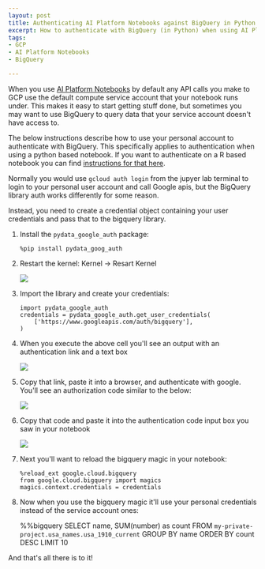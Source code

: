 ```yaml
---
layout: post
title: Authenticating AI Platform Notebooks against BigQuery in Python
excerpt: How to authenticate with BigQuery (in Python) when using AI Platform Notebooks
tags:
- GCP
- AI Platform Notebooks
- BigQuery

---
```

When you use [AI Platform Notebooks](https://cloud.google.com/ai-platform-notebooks/) by default any API calls you make to GCP use the default compute service account that your notebook runs under.  This makes it easy to start getting stuff done, but sometimes you may want to use BigQuery to query data that your service account doesn't have access to.

The below instructions describe how to use your personal account to authenticate with BigQuery.  This specifically applies to authentication when using a python based notebook.  If you want to authenticate on a R based notebook you can find [instructions for that here](https://www.zainrizvi.io/blog/authenticating-to-bigrquery-on-gcp-ai-platform-notebooks/).

Normally you would use `gcloud auth login` from the jupyer lab terminal to login to your personal user account and call Google apis, but the BigQuery library auth works differently for some reason.

Instead, you need to create a credential object containing your user credentials and pass that to the bigquery library.

1. Install the `pydata_google_auth` package:

   `%pip install pydata_goog_auth`
2. Restart the kernel: Kernel -> Resart Kernel

   ![](https://screenshot.googleplex.com/SXzOG3pCaBk.png)
3. Import the library and create your credentials:

       import pydata_google_auth
       credentials = pydata_google_auth.get_user_credentials(
           ['https://www.googleapis.com/auth/bigquery'],
       )
4. When you execute the above cell you'll see an output with an authentication link and a text box

   ![](https://screenshot.googleplex.com/KJ13JmkmkLd.png)
5. Copy that link, paste it into a browser, and authenticate with google.  You'll see an authorization code similar to the below:

   ![](https://screenshot.googleplex.com/1g35DesEv29.png)
6. Copy that code and paste it into the authentication code input box you saw in your notebook

   ![](https://screenshot.googleplex.com/v6cAGhKSn3S.png)
7. Next you'll want to reload the bigquery magic in your notebook:

       %reload_ext google.cloud.bigquery
       from google.cloud.bigquery import magics
       magics.context.credentials = credentials
8. Now when you use the bigquery magic it'll use your personal credentials instead of the service account ones:

   %%bigquery
   SELECT name, SUM(number) as count
   FROM `my-private-project.usa_names.usa_1910_current`
   GROUP BY name
   ORDER BY count DESC
   LIMIT 10

And that's all there is to it!